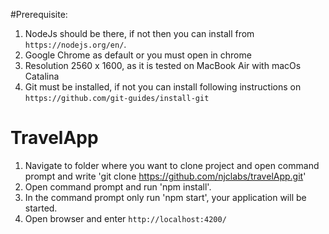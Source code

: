 #Prerequisite:
1. NodeJs should be there, if not then you can install from `https://nodejs.org/en/`.
2. Google Chrome as default or you must open in chrome
3. Resolution 2560 x 1600, as it is tested on MacBook Air with macOs Catalina
4. Git must be installed, if not you can install following instructions on `https://github.com/git-guides/install-git`

# TravelApp
1. Navigate to folder where you want to clone project and open command prompt and write 
   'git clone https://github.com/njclabs/travelApp.git'
2. Open command prompt and run 'npm install'.
3. In the command prompt only run 'npm start', your application will be started.
4. Open browser and enter `http://localhost:4200/`
